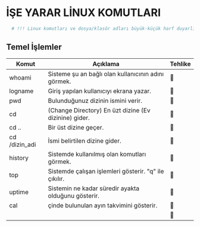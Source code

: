 # İŞE YARAR LİNUX KOMUTLARI

```bash
  # !!! Linux komutları ve dosya/klasör adları büyük-küçük harf duyarlıdır. !!!
```

## Temel İşlemler

| Komut |Açıklama  |Tehlike|
|--|--|--|
| whoami  | Sisteme şu an bağlı olan kullanıcının adını görmek. | :green_heart: |
| logname | Giriş yapılan kullanıcıyı ekrana yazar. | :green_heart: |
| pwd | Bulunduğunuz dizinin ismini verir. | :green_heart: |
| cd | (Change Directory) En üzt dizine (Ev dizinine) gider. | :green_heart: |
| cd ..| Bir üst dizine geçer. | :green_heart: |
| cd /dizin_adi | İsmi belirtilen dizine gider. | :green_heart: |
| history |Sistemde kullanılmış olan komutları görmek. | :green_heart: |
| top | Sistemde çalışan işlemleri gösterir. "q" ile çıkılır. | :green_heart: |
| uptime | Sistemin ne kadar süredir ayakta olduğunu gösterir. | :green_heart: |
| cal | çinde bulunulan ayın takvimini gösterir. | :green_heart: |
| | | :green_heart: |
